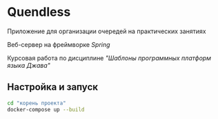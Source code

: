 # Quendless

Приложение для организации очередей на практических занятиях

Веб-сервер на фреймворке *Spring*

Курсовая работа по дисциплине *"Шаблоны программных платформ языка Джава"*

## Настройка и запуск

```sh
cd "корень проекта"
docker-compose up --build
```